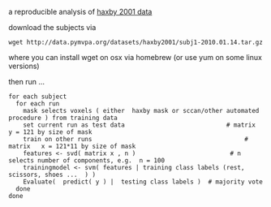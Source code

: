 
a reproducible analysis of [haxby 2001 data](http://www.ncbi.nlm.nih.gov/pubmed/11577229)

download the subjects via 

`wget http://data.pymvpa.org/datasets/haxby2001/subj1-2010.01.14.tar.gz`

where you can install wget on osx via homebrew (or use yum on some linux versions)

then run ... 

```
for each subject
  for each run 
    mask selects voxels ( either  haxby mask or sccan/other automated procedure ) from training data
    set current run as test data                            # matrix   y = 121 by size of mask 
    train on other runs                                          # matrix   x = 121*11 by size of mask 
    features <- svd( matrix x , n )                          # n selects number of components, e.g.  n = 100 
    trainingmodel <- svm( features | training class labels (rest, scissors, shoes ...  ) )
    Evaluate(  predict( y ) |  testing class labels )  # majority vote 
  done 
done
```
